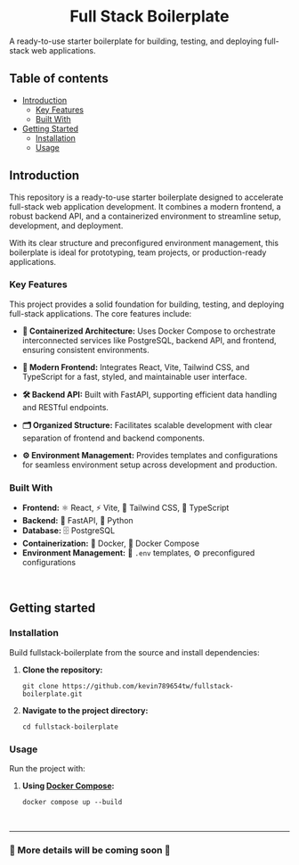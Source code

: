 <h1 align="center">Full Stack Boilerplate</h1>

A ready-to-use starter boilerplate for building, testing, and deploying full-stack web applications.

## Table of contents

- [Introduction](#introduction)
  - [Key Features](#key-features)
  - [Built With](#built-with)
- [Getting Started](#getting-started)
  - [Installation](#installation)
  - [Usage](#usage)

## Introduction

This repository is a ready-to-use starter boilerplate designed to accelerate full-stack web application development. It combines a modern frontend, a robust backend API, and a containerized environment to streamline setup, development, and deployment.

With its clear structure and preconfigured environment management, this boilerplate is ideal for prototyping, team projects, or production-ready applications.

### Key Features

This project provides a solid foundation for building, testing, and deploying full-stack applications. The core features include:

- **🚢 Containerized Architecture:** Uses Docker Compose to orchestrate interconnected services like PostgreSQL, backend API, and frontend, ensuring consistent environments.

- **🎨 Modern Frontend:** Integrates React, Vite, Tailwind CSS, and TypeScript for a fast, styled, and maintainable user interface.

- **🛠️ Backend API:** Built with FastAPI, supporting efficient data handling and RESTful endpoints.

- **🗂️ Organized Structure:** Facilitates scalable development with clear separation of frontend and backend components.

- **⚙️ Environment Management:** Provides templates and configurations for seamless environment setup across development and production.

### Built With

- **Frontend:** ⚛️ React, ⚡ Vite, 🎨 Tailwind CSS, 📝 TypeScript
- **Backend:** 🚀 FastAPI, 🐍 Python
- **Database:** 🗄️ PostgreSQL
- **Containerization:** 🐳 Docker, 🔗 Docker Compose
- **Environment Management:** 🌱 `.env` templates, ⚙️ preconfigured configurations

<br/>

## Getting started

### Installation

Build fullstack-boilerplate from the source and install dependencies:

1. **Clone the repository:**

   ```
   git clone https://github.com/kevin789654tw/fullstack-boilerplate.git
   ```

2. **Navigate to the project directory:**
   ```
   cd fullstack-boilerplate
   ```

### Usage

Run the project with:

1. **Using [Docker Compose](https://docs.docker.com/compose/):**
   ```
   docker compose up --build
   ```

<br/>

---

### 🚀 More details will be coming soon 🚀
